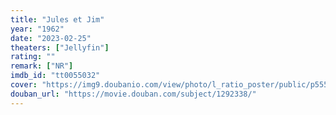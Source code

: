 ```yaml
---
title: "Jules et Jim"
year: "1962"
date: "2023-02-25"
theaters: ["Jellyfin"]
rating: ""
remark: ["NR"]
imdb_id: "tt0055032"
cover: "https://img9.doubanio.com/view/photo/l_ratio_poster/public/p555160366.jpg"
douban_url: "https://movie.douban.com/subject/1292338/"
---
```


